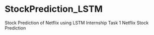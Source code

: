 # StockPrediction_LSTM
Stock Prediction of Netflix using LSTM
Internship Task 1
Netflix Stock Prediction
